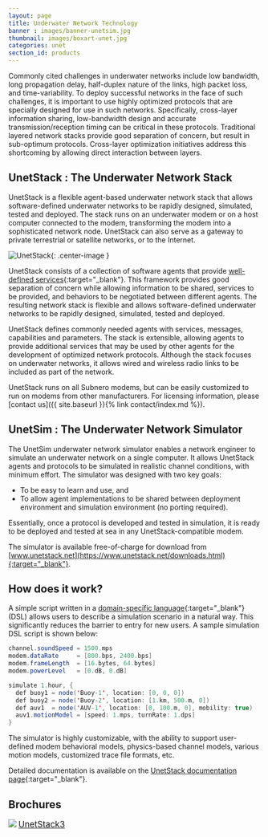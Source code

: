 ```yaml
---
layout: page
title: Underwater Network Technology
banner : images/banner-unetsim.jpg
thumbnail: images/boxart-unet.jpg
categories: unet
section_id: products
---
```


Commonly cited challenges in underwater networks include low bandwidth, long propagation delay, half-duplex nature of the links, high packet loss, and time-variability. To deploy successful networks in the face of such challenges, it is important to use highly optimized protocols that are specially designed for use in such networks. Specifically, cross-layer information sharing, low-bandwidth design and accurate transmission/reception timing can be critical in these protocols. Traditional layered network stacks provide good separation of concern, but result in sub-optimum protocols. Cross-layer optimization initiatives address this shortcoming by allowing direct interaction between layers.

## UnetStack : The Underwater Network Stack

UnetStack is a flexible agent-based underwater network stack that allows software-defined underwater networks to be rapidly designed, simulated, tested and deployed. The stack runs on an underwater modem or on a host computer connected to the modem, transforming the modem into a sophisticated network node. UnetStack can also serve as a gateway to private terrestrial or satellite networks, or to the Internet.

![UnetStack]({{site.baseurl}}/images/unetstack.png){: .center-image  }

UnetStack consists of a collection of software agents that provide [well-defined services](https://www.unetstack.net/agent-ref.html){:target="_blank"}. This framework provides good separation of concern while allowing information to be shared, services to be provided, and behaviors to be negotiated between different agents. The resulting network stack is flexible and allows software-defined underwater networks to be rapidly designed, simulated, tested and deployed.

UnetStack defines commonly needed agents with services, messages, capabilities and parameters. The stack is extensible, allowing agents to provide additional services that may be used by other agents for the development of optimized network protocols. Although the stack focuses on underwater networks, it allows wired and wireless radio links to be included as part of the network.

UnetStack runs on all Subnero modems, but can be easily customized to run on modems from other manufacturers. For licensing information, please [contact us]({{ site.baseurl }}{% link contact/index.md %}).

## UnetSim : The Underwater Network Simulator

The UnetSim underwater network simulator enables a network engineer to simulate an underwater network on a single computer. It allows UnetStack agents and protocols to be simulated in realistic channel conditions, with minimum effort. The simulator was designed with two key goals:

- To be easy to learn and use, and
- To allow agent implementations to be shared between deployment environment and simulation environment (no porting required).

Essentially, once a protocol is developed and tested in simulation, it is ready to be deployed and tested at sea in any UnetStack-compatible modem.

The simulator is available free-of-charge for download from [www.unetstack.net](https://www.unetstack.net/downloads.html){:target="_blank"}.

## How does it work?

A simple script written in a [domain-specific language](https://www.unetstack.net/simulation-dsl.html){:target="_blank"} (DSL) allows users to describe a simulation scenario in a natural way. This significantly reduces the barrier to entry for new users. A sample simulation DSL script is shown below:

```java
channel.soundSpeed = 1500.mps
modem.dataRate     = [800.bps, 2400.bps]
modem.frameLength  = [16.bytes, 64.bytes]
modem.powerLevel   = [0.dB, 0.dB]

simulate 1.hour, {
  def buoy1 = node('Buoy-1', location: [0, 0, 0])
  def buoy2 = node('Buoy-2', location: [1.km, 500.m, 0])
  def auv1  = node('AUV-1', location: [0, 100.m, 0], mobility: true)
  auv1.motionModel = [speed: 1.mps, turnRate: 1.dps]
}
```

The simulator is highly customizable, with the ability to support user-defined modem behavioral models, physics-based channel models, various motion models, customized trace file formats, etc.

Detailed documentation is available on the [UnetStack documentation page](https://www.unetstack.net/docs.html){:target="_blank"}.

<h2>Brochures</h2>
<div class="brochure-container">
  <a href="{{site.baseurl}}/brochures/UnetStack-Brochure-v3.0.pdf"><img class="brochure-thumb" src="{{site.baseurl}}/brochures/unetstack3.jpg"></a>
  <a href="{{site.baseurl}}/brochures/UnetStack-Brochure-v3.0.pdf" target="_blank" style="font-size: 1.2em;">UnetStack3</a>
</div>
